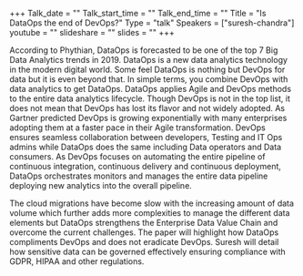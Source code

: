+++
Talk_date = ""
Talk_start_time = ""
Talk_end_time = ""
Title = "Is DataOps the end of DevOps?"
Type = "talk"
Speakers = ["suresh-chandra"]
youtube = ""
slideshare = ""
slides = ""
+++

According to Phythian, DataOps is forecasted to be one of the top 7 Big Data Analytics trends in 2019. DataOps is a new data analytics technology in the modern digital world. Some feel DataOps is nothing but DevOps for data but it is even beyond that. In simple terms, you combine DevOps with data analytics to get DataOps. DataOps applies Agile and DevOps methods to the entire data analytics lifecycle. Though DevOps is not in the top list, it does not mean that DevOps has lost its flavor and not widely adopted. As Gartner predicted DevOps is growing exponentially with many enterprises adopting them at a faster pace in their Agile transformation. DevOps ensures seamless collaboration between developers, Testing and IT Ops admins while DataOps does the same including Data operators and Data consumers. As DevOps focuses on automating the entire pipeline of continuous integration, continuous delivery and continuous deployment, DataOps orchestrates monitors and manages the entire data pipeline deploying new analytics into the overall pipeline.

The cloud migrations have become slow with the increasing amount of data volume which further adds more complexities to manage the different data elements but DataOps strengthens the Enterprise Data Value Chain and overcome the current challenges. The paper will highlight how DataOps compliments DevOps and does not eradicate DevOps. Suresh will detail how sensitive data can be governed effectively ensuring compliance with GDPR, HIPAA and other regulations.